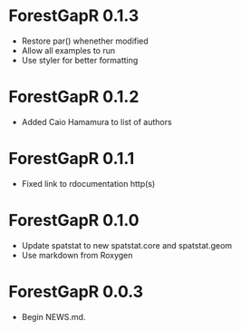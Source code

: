<!-- NEWS.md is maintained by https://cynkra.github.io/fledge, do not edit -->

# ForestGapR 0.1.3

* Restore par() whenether modified
* Allow all examples to run
* Use styler for better formatting


# ForestGapR 0.1.2

* Added Caio Hamamura to list of authors


# ForestGapR 0.1.1

* Fixed link to rdocumentation http(s)


# ForestGapR 0.1.0

* Update spatstat to new spatstat.core and spatstat.geom
* Use markdown from Roxygen


# ForestGapR 0.0.3
 - Begin NEWS.md.
